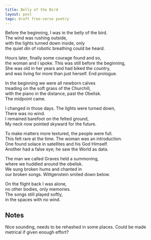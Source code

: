 ```yaml
---
title: Belly of the Bird
layout: post
tags: draft free-verse poetry
---
```


Before the beginning, I was in the belly of the bird.\
The wind was rushing outside,\
with the lights turned down inside, only\
the quiet din of robotic breathing could be heard.

Hours later, finally some courage found and so,\
the woman and I spoke. This was still before the beginning,\
She was old in her years and had biked the country,\
and was living for more than just herself. End prologue.

In the beginning we were all newborn calves\
treading on the soft grass of the Churchill,\
with the piano in the distance, past the Obelisk.\
The midpoint came.

I changed in those days. The lights were turned down,\
There was no wind.\
I remained barefoot on the felted ground,\
My neck now pointed skyward for the future.

To make matters more textured, the people were full.\
This felt rare at the time. The woman was an introduction.\
One found solace in satellites and his God Himself.\
Another had a false eye; he saw the World as data.

The man we called Graves held a summoning,\
where we huddled around the obelisk.\
We sung broken hums and chanted in\
our broken songs. Wittgenstein smiled down below.

On the flight back I was alone,\
no other bodies, only memories.\
The songs still played softly,\
in the spaces with no wind.

## Notes

Nice sounding, needs to be rehashed in some places. Could be made metrical if given enough effort?
